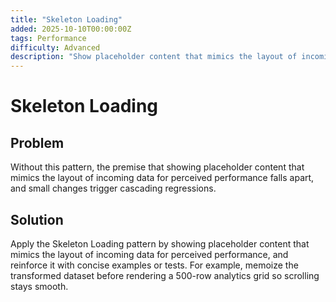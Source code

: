 ```yaml
---
title: "Skeleton Loading"
added: 2025-10-10T00:00:00Z
tags: Performance
difficulty: Advanced
description: "Show placeholder content that mimics the layout of incoming data for perceived performance."
---
```

# Skeleton Loading

## Problem

Without this pattern, the premise that showing placeholder content that mimics the layout of incoming data for perceived performance falls apart, and small changes trigger cascading regressions.

## Solution

Apply the Skeleton Loading pattern by showing placeholder content that mimics the layout of incoming data for perceived performance, and reinforce it with concise examples or tests. For example, memoize the transformed dataset before rendering a 500-row analytics grid so scrolling stays smooth.
